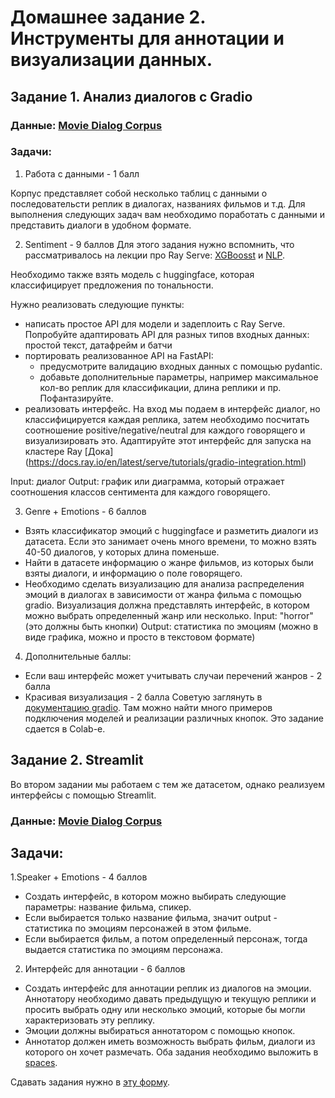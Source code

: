 # Домашнее задание 2. Инструменты для аннотации и визуализации данных. 

## Задание 1. Анализ диалогов с Gradio

### Данные: [Movie Dialog Corpus](https://www.kaggle.com/datasets/Cornell-University/movie-dialog-corpus)
### Задачи: 

1. Работа с данными - 1 балл 

Корпус представляет собой несколько таблиц с данными о последовательсти реплик в диалогах, названиях фильмов и т.д. Для выполнения следующих задач вам необходимо
поработать с данными и представить диалоги в удобном формате. 

2. Sentiment - 9 баллов
Для этого задания нужно вспомнить, что рассматривалось на лекции про Ray Serve: [XGBoosst](https://github.com/deeppavlov/dl-frameworks-course/blob/dev/Pytorch_MLOps/Ray_serve_xgboost.ipynb)
и [NLP](https://github.com/deeppavlov/dl-frameworks-course/blob/dev/Pytorch_MLOps/Ray_Serve_NLP.ipynb).

Необходимо также взять модель c huggingface, которая классифицирует предложения по тональности.

Нужно реализовать следующие пункты: 

- написать простое API для модели и задеплоить с Ray Serve. Попробуйте адаптировать API для разных типов входных данных: простой текст, датафрейм и батчи
- портировать реализованное API на FastAPI: 
  - предусмотрите валидацию входных данных с помощью pydantic.
  - добавьте дополнительные параметры, например максимальное кол-во реплик для классификации, длина реплики и пр. Пофантазируйте.
- реализовать интерфейс. На вход мы подаем в интерфейс
диалог, но классифицируется каждая реплика, затем необходимо посчитать соотношение positive/negative/neutral 
для каждого говорящего и визуализировать это. Адаптируйте этот интерфейс для запуска на кластере Ray [Дока] (https://docs.ray.io/en/latest/serve/tutorials/gradio-integration.html)

Input: диалог
Output: график или диаграмма, который отражает соотношения классов сентимента для каждого говорящего.

3. Genre + Emotions - 6 баллов

- Взять классификатор эмоций с huggingface и разметить диалоги из датасета. Если это занимает очень много времени, то можно взять 40-50 диалогов, у которых длина поменьше. 
- Найти в датасете информацию о жанре фильмов, из которых были взяты диалоги, и информацию о поле говорящего.
- Необходимо сделать визуализацию для анализа распределения эмоций в диалогах в зависимости от жанра фильма с помощью gradio. Визуализация должна представлять интерфейс, в котором
можно выбрать определенный жанр или несколько. 
Input: "horror" (это должны быть кнопки)
Output: статистика по эмоциям (можно в виде графика, можно и просто в текстовом формате)
4. Дополнительные баллы:

- Если ваш интерфейс может учитывать случаи перечений жанров - 2 балла
- Красивая визуализация - 2 балла
Советую заглянуть в [документацию gradio](https://gradio.app/guides/). Там можно найти много примеров подключения моделей и реализации различных кнопок.
Это задание сдается в Colab-е.


## Задание 2. Streamlit
Во втором задании мы работаем с тем же датасетом, однако реализуем интерфейсы с помощью Streamlit.
### Данные: [Movie Dialog Corpus](https://www.kaggle.com/datasets/Cornell-University/movie-dialog-corpus)

## Задачи: 
1.Speaker + Emotions - 4 баллов
- Создать интерфейс, в котором можно выбирать следующие параметры: название фильма, спикер. 
- Если выбирается только название фильма, значит output - статистика по эмоциям персонажей в этом фильме.
- Если выбирается фильм, а потом определенный персонаж, тогда выдается статистика по эмоциям персонажа. 
2. Интерфейс для аннотации - 6 баллов
- Создать интерфейс для аннотации реплик из диалогов на эмоции. Аннотатору необходимо давать предыдущую и текущую реплики и просить выбрать одну или несколько эмоций,
которые бы могли характеризовать эту реплику.
- Эмоции должны выбираться аннотатором с помощью кнопок.
- Аннотатор должен иметь возможность выбрать фильм, диалоги из которого он хочет размечать.
Оба задания необходимо выложить в [spaces](https://huggingface.co/spaces). 

Сдавать задания нужно в [эту форму](https://forms.gle/u9XFb2FC2HWJAiMf9).
